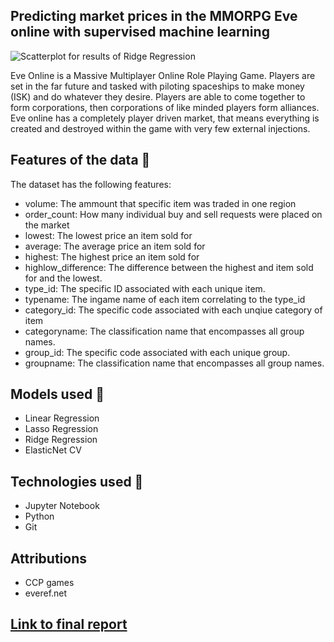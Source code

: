 ## Predicting market prices in the MMORPG Eve online with supervised machine learning

![Scatterplot for results of Ridge Regression](https://i.imgur.com/rQTj8sy.png)


Eve Online is a Massive Multiplayer Online Role Playing Game. Players are set in the far future and tasked with piloting spaceships to make money (ISK) and do whatever they desire. Players are able to come together to form corporations, then corporations of like minded players form alliances. Eve online has a completely player driven market, that means everything is created and destroyed within the game with very few external injections.


## Features of the data 📀
The dataset has the following features:
- volume: The ammount that specific item was traded in one region
- order_count: How many individual buy and sell requests were placed on the market
- lowest: The lowest price an item sold for
- average: The average price an item sold for
- highest: The highest price an item sold for
- highlow_difference: The difference between the highest and item sold for and the lowest.
- type_id: The specific ID associated with each unique item.
- typename: The ingame name of each item correlating to the type_id
- category_id: The specific code associated with each unqiue category of item
- categoryname: The classification name that encompasses all group names.
- group_id: The specific code associated with each unique group.
- groupname: The classification name that encompasses all group names.

## Models used 🦾
- Linear Regression
- Lasso Regression
- Ridge Regression
- ElasticNet CV

## Technologies used 💾
- Jupyter Notebook
- Python
- Git

## Attributions
- CCP games
- everef.net

## [Link to final report](https://docs.google.com/document/d/1RkVIY1f_A61r1zoL2eDe_r9xzNFJhfKKFKhm9LO14bk/edit)